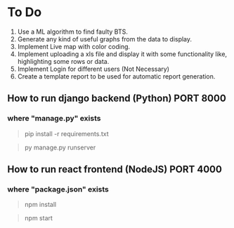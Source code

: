 # To Do

1. Use a ML algorithm to find faulty BTS.
2. Generate any kind of useful graphs from the data to display.
3. Implement Live map with color coding.
4. Implement uploading a xls file and display it with some functionality like, highlighting some rows or data.
5. Implement Login for different users (Not Necessary)
6. Create a template report to be used for automatic report generation.

## How to run django backend (Python) PORT 8000
### where "manage.py" exists
>pip install -r requirements.txt

>py manage.py runserver

## How to run react frontend (NodeJS) PORT 4000
### where "package.json" exists
>npm install

>npm start
